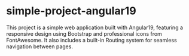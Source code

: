 # simple-project-angular19
This project is a simple web application built with Angular19, featuring a responsive design using Bootstrap and professional icons from FontAwesome. It also includes a built-in Routing system for seamless navigation between pages.

